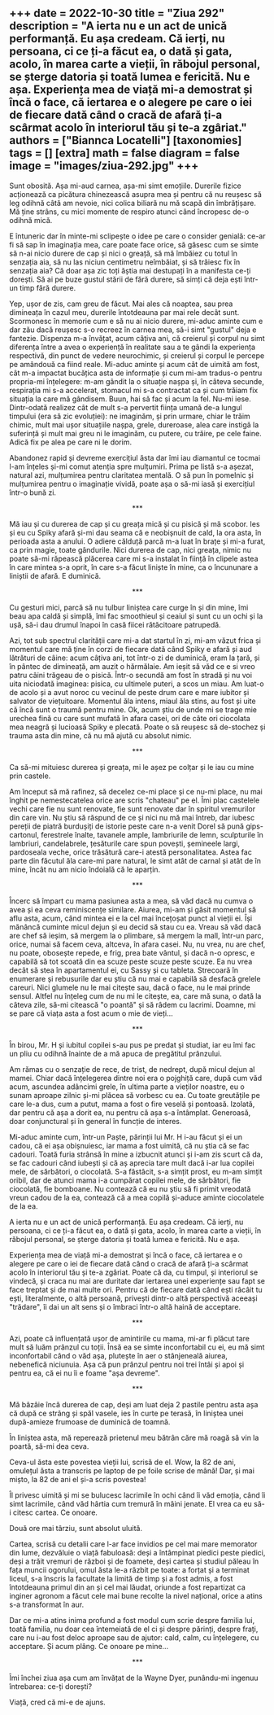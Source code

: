 
+++
date = 2022-10-30
title = "Ziua 292"
description = "A ierta nu e un act de unică performanță. Eu așa credeam. Că ierți, nu persoana, ci ce ți-a făcut ea, o dată și gata, acolo, în marea carte a vieții, în răbojul personal, se șterge datoria și toată lumea e fericită. Nu e așa. Experiența mea de viață mi-a demostrat și încă o face, că iertarea e o alegere pe care o iei de fiecare dată când o cracă de afară ți-a scârmat acolo în interiorul tău și te-a zgâriat."
authors = ["Biannca Locatelli"]
[taxonomies]
tags = []
[extra]
math = false
diagram = false
image = "images/ziua-292.jpg"
+++
---

Sunt obosită. Așa mi-aud carnea, așa-mi simt emoțiile. Durerile fizice acționează ca picătura chinezească asupra mea și pentru că nu reușesc să leg odihnă câtă am nevoie, nici colica biliară nu mă scapă din îmbrățișare. Mă ține strâns, cu mici momente de respiro atunci când încropesc de-o odihnă mică.

E întuneric dar în minte-mi sclipește o idee pe care o consider genială: ce-ar fi să sap în imaginația mea, care poate face orice, să găsesc cum se simte să n-ai nicio durere de cap și nici o greață, să mă îmbăiez cu totul în senzația aia, să nu las niciun centimetru neîmbăiat, și să trăiesc fix în senzația aia? Că doar așa zic toți ăștia mai destupați în a manifesta ce-ți dorești. Să ai pe buze gustul stării de fără durere, să simți că deja ești într-un timp fără durere.

Yep, ușor de zis, cam greu de făcut. Mai ales că noaptea, sau prea dimineața în cazul meu, durerile întotdeauna par mai rele decât sunt. Scormonesc în memorie cum e să nu ai nicio durere, mi-aduc aminte cum e dar zău dacă reușesc s-o recreez în carnea mea, să-i simt "gustul" deja e fantezie. Dispenza m-a învățat, acum câțiva ani, că creierul și corpul nu simt diferența între a avea o experiență în realitate sau a te gândi la experiența respectivă, din punct de vedere neurochimic, și creierul și corpul le percepe pe amândouă ca fiind reale. Mi-aduc aminte și acum cât de uimită am fost, cât m-a impactat bucățica asta de informație și cum mi-am tradus-o pentru propria-mi înțelegere: m-am gândit la o situație nașpa și, în câteva secunde, respirația mi s-a accelerat, stomacul mi s-a contractat ca și cum trăiam fix situația la care mă gândisem. Buun, hai să fac și acum la fel. Nu-mi iese. Dintr-odată realizez cât de mult s-a pervertit ființa umană de-a lungul timpului (era să zic evoluției): ne imaginăm, și prin urmare, chiar le trăim chimic, mult mai ușor situațiile nașpa, grele, dureroase, alea care instigă la suferință și mult mai greu ni le imaginăm, cu putere, cu trăire, pe cele faine. Adică fix pe alea pe care ni le dorim.

Abandonez rapid și devreme exercițiul ăsta dar îmi iau diamantul ce tocmai l-am înțeles și-mi comut atenția spre mulțumiri. Prima pe listă s-a așezat, natural azi, mulțumirea pentru claritatea mentală. O să pun în pomelnic și mulțumirea pentru o imaginație vividă, poate așa o să-mi iasă și exercițiul într-o bună zi.

<p style="text-align: center;">***</p>

Mă iau și cu durerea de cap și cu greața mică și cu pisică și mă scobor. Ies și eu cu Spiky afară și-mi dau seama că e neobișnuit de cald, la ora asta, în perioada asta a anului. O adiere călduță parcă m-a luat în brațe și mi-a furat, ca prin magie, toate gândurile. Nici durerea de cap, nici greața, nimic nu poate să-mi răpească plăcerea care mi s-a instalat în ființă în clipele astea în care mintea s-a oprit, în care s-a făcut liniște în mine, ca o încununare a liniștii de afară. E duminică.

<p style="text-align: center;">***</p>

Cu gesturi mici, parcă să nu tulbur liniștea care curge în și din mine, îmi beau apa caldă și simplă, îmi fac smoothieul și ceaiul și sunt cu un ochi și la ușă, să-i dau drumul înapoi în casă fiicei rătăcitoare patrupedă.

Azi, tot sub spectrul clarității care mi-a dat startul în zi, mi-am văzut frica și momentul care mă ține în corzi de fiecare dată când Spiky e afară și aud lătrături de câine: acum câțiva ani, tot într-o zi de duminică, eram la țară, și în pântec de dimineață, am auzit o hărmălaie. Am ieșit să văd ce e si vreo patru câini trăgeau de o pisică. Într-o secundă am fost în stradă și nu voi uita niciodată imaginea: pisica, cu ultimele puteri, a scos un miau. Am luat-o de acolo și a avut noroc cu vecinul de peste drum care e mare iubitor și salvator de viețuitoare. Momentul ăla intens, miaul ăla stins, au fost și uite că încă sunt o traumă pentru mine. Ok, acum știu de unde mi se trage mie urechea fină cu care sunt mufată în afara casei, ori de câte ori ciocolata mea neagră și lucioasă Spiky e plecată. Poate o să reușesc să de-stochez și trauma asta din mine, că nu mă ajută cu absolut nimic.

<p style="text-align: center;">***</p>

Ca să-mi mituiesc durerea și greața, mi le așez pe colțar și le iau cu mine prin castele.

Am început să mă rafinez, să decelez ce-mi place și ce nu-mi place, nu mai înghit pe nemestecatelea orice are scris "chateau" pe el. Îmi plac castelele vechi care fie nu sunt renovate, fie sunt renovate dar în spiritul vremurilor din care vin. Nu știu să răspund de ce și nici nu mă mai întreb, dar iubesc pereții de piatră burdușiți de istorie peste care n-a venit Dorel să pună gips-cartonul, ferestrele înalte, tavanele ample, lambriurile de lemn, sculpturile în lambriuri, candelabrele, țesăturile care spun povești, șemineele largi, pardoseala veche, orice trăsătură care-i atestă personalitatea. Astea fac parte din făcutul ăla care-mi pare natural, le simt atât de carnal și atât de în mine, încât nu am nicio îndoială că le aparțin.

<p style="text-align: center;">***</p>

Încerc să împart cu mama pasiunea asta a mea, să văd dacă nu cumva o avea și ea ceva reminiscențe similare. Aiurea, mi-am și găsit momentul să aflu asta, acum, când mintea ei e la cel mai încețoșat punct al vieții ei. Își mănâncă cuminte micul dejun și eu decid să stau cu ea. Vreau să văd dacă are chef să ieșim, să mergem la o plimbare, să mergem la mall, într-un parc, orice, numai să facem ceva, altceva, în afara casei. Nu, nu vrea, nu are chef, nu poate, obosește repede, e frig, prea bate vântul, și dacă n-o opresc, e capabilă să tot scoată din ea scuze peste scuze peste scuze. Ea nu vrea decât să stea în apartamentul ei, cu Sassy și cu tableta. Strecoară în enumerare și rebusurile dar eu știu că nu mai e capabilă să desfacă grelele careuri. Nici glumele nu le mai citește sau, dacă o face, nu le mai prinde sensul. Altfel nu înțeleg cum de nu mi le citește, ea, care mă suna, o dată la câteva zile, să-mi citească "o poantă" și să râdem cu lacrimi. Doamne, mi se pare că viața asta a fost acum o mie de vieți…

<p style="text-align: center;">***</p>

În birou, Mr. H și iubitul copilei s-au pus pe predat și studiat, iar eu îmi fac un pliu cu odihnă înainte de a mă apuca de pregătitul prânzului.

Am rămas cu o senzație de rece, de trist, de nedrept, după micul dejun al mamei. Chiar dacă înțelegerea dintre noi era o pojghiță care, după cum văd acum, ascundea adâncimi grele, în ultima parte a vieților noastre, eu o sunam aproape zilnic și-mi plăcea să vorbesc cu ea. Cu toate greutățile pe care le-a dus, cum a putut, mama a fost o fire veselă și pontoasă. Izolată, dar pentru că așa a dorit ea, nu pentru că așa s-a întâmplat. Generoasă, doar conjunctural și în general în funcție de interes.

Mi-aduc aminte cum, într-un Paște, părinții lui Mr. H i-au făcut și ei un cadou, că ei așa obișnuiesc, iar mama a fost uimită, că nu știa că se fac cadouri. Toată furia strânsă în mine a izbucnit atunci și i-am zis scurt că da, se fac cadouri când iubești și că aș aprecia tare mult dacă i-ar lua copilei mele, de sărbători, o ciocolată. S-a fâstâcit, s-a simțit prost, eu m-am simțit oribil, dar de atunci mama i-a cumpărat copilei mele, de sărbători, fie ciocolată, fie bomboane. Nu contează că eu nu știu să fi primit vreodată vreun cadou de la ea, contează că a mea copilă și-aduce aminte ciocolatele de la ea.

A ierta nu e un act de unică performanță. Eu așa credeam. Că ierți, nu persoana, ci ce ți-a făcut ea, o dată și gata, acolo, în marea carte a vieții, în răbojul personal, se șterge datoria și toată lumea e fericită. Nu e așa.

Experiența mea de viață mi-a demostrat și încă o face, că iertarea e o alegere pe care o iei de fiecare dată când o cracă de afară ți-a scârmat acolo în interiorul tău și te-a zgâriat. Poate că da, cu timpul, și interiorul se vindecă, și craca nu mai are duritate dar iertarea unei experiențe sau fapt se face treptat și de mai multe ori. Pentru că de fiecare dată când ești râcâit tu ești, literalmente, o altă persoană, privești dintr-o altă perspectivă aceeași "trădare", îi dai un alt sens și o îmbraci într-o altă haină de acceptare.

<p style="text-align: center;">***</p>

Azi, poate că influențată ușor de amintirile cu mama, mi-ar fi plăcut tare mult să luăm prânzul cu toții. Însă ea se simte inconfortabil cu ei, eu mă simt inconfortabil când o văd așa, plutește în aer o stânjeneală aiurea, nebenefică niciunuia. Așa că pun prânzul pentru noi trei întâi și apoi și pentru ea, că ei nu îi e foame "așa devreme".

<p style="text-align: center;">***</p>

Mă bâzâie încă durerea de cap, deși am luat deja 2 pastile pentru asta așa că după ce strâng și spăl vasele, ies în curte pe terasă, în liniștea unei după-amieze frumoase de duminică de toamnă.

În liniștea asta, mă reperează prietenul meu bătrân căre mă roagă să vin la poartă, să-mi dea ceva.

Ceva-ul ăsta este povestea vieții lui, scrisă de el. Wow, la 82 de ani, omulețul ăsta a transcris pe laptop de pe foile scrise de mână! Dar, și mai mișto, la 82 de ani el și-a scris povestea!

Îl privesc uimită și mi se bulucesc lacrimile în ochi când îi văd emoția, când îi simt lacrimile, când văd hârtia cum tremură în mâini jenate. El vrea ca eu să-i citesc cartea. Ce onoare.

Două ore mai târziu, sunt absolut uluită.

Cartea, scrisă cu detalii care l-ar face invidios pe cel mai mare memorator din lume, dezvăluie o viață fabuloasă: deși a întâmpinat piedici peste piedici, deși a trăit vremuri de război și de foamete, deși cartea și studiul păleau în fața muncii ogorului, omul ăsta le-a răzbit pe toate: a forțat și a terminat liceul, s-a înscris la facultate la limită de timp și a fost admis, a fost întotdeauna primul din an și cel mai lăudat, oriunde a fost repartizat ca inginer agronom a făcut cele mai bune recolte la nivel național, orice a atins s-a transformat în aur.

Dar ce mi-a atins inima profund a fost modul cum scrie despre familia lui, toată familia, nu doar cea întemeiată de el ci și despre părinți, despre frați, care nu i-au fost deloc aproape sau de ajutor: cald, calm, cu înțelegere, cu acceptare. Și acum plâng. Ce onoare pe mine…

<p style="text-align: center;">***</p>

Îmi închei ziua așa cum am învățat de la Wayne Dyer, punându-mi ingenuu întrebarea: ce-ți dorești?

Viață, cred că mi-e de ajuns.
